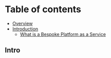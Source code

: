 # Table of contents

* [Overview](README.md)
* [Introduction](introduction/README.md)
  * [What is a Bespoke Platform as a Service](introduction/what-is-a-bespoke-platform-as-a-service.md)

## Intro

